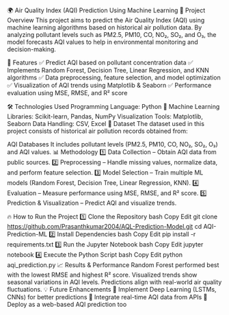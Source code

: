 🌍 Air Quality Index (AQI) Prediction Using Machine Learning
📌 Project Overview
This project aims to predict the Air Quality Index (AQI) using machine learning algorithms based on historical air pollution data. By analyzing pollutant levels such as PM2.5, PM10, CO, NO₂, SO₂, and O₃, the model forecasts AQI values to help in environmental monitoring and decision-making.

🚀 Features
✅ Predict AQI based on pollutant concentration data
✅ Implements Random Forest, Decision Tree, Linear Regression, and KNN algorithms
✅ Data preprocessing, feature selection, and model optimization
✅ Visualization of AQI trends using Matplotlib & Seaborn
✅ Performance evaluation using MSE, RMSE, and R² score

🛠 Technologies Used
Programming Language: Python 🐍
Machine Learning Libraries: Scikit-learn, Pandas, NumPy
Visualization Tools: Matplotlib, Seaborn
Data Handling: CSV, Excel
📂 Dataset
The dataset used in this project consists of historical air pollution records obtained from:

AQI Databases
It includes pollutant levels (PM2.5, PM10, CO, NO₂, SO₂, O₃) and AQI values.
📊 Methodology
1️⃣ Data Collection – Obtain AQI data from public sources.
2️⃣ Preprocessing – Handle missing values, normalize data, and perform feature selection.
3️⃣ Model Selection – Train multiple ML models (Random Forest, Decision Tree, Linear Regression, KNN).
4️⃣ Evaluation – Measure performance using MSE, RMSE, and R² score.
5️⃣ Prediction & Visualization – Predict AQI and visualize trends.

🔥 How to Run the Project
1️⃣ Clone the Repository
bash
Copy
Edit
git clone https://github.com/Prasanthkumar2004/AQL-Prediction-Model.git
cd AQI-Prediction-ML
2️⃣ Install Dependencies
bash
Copy
Edit
pip install -r requirements.txt
3️⃣ Run the Jupyter Notebook
bash
Copy
Edit
jupyter notebook
4️⃣ Execute the Python Script
bash
Copy
Edit
python aqi_prediction.py
📈 Results & Performance
Random Forest performed best with the lowest RMSE and highest R² score.
Visualized trends show seasonal variations in AQI levels.
Predictions align with real-world air quality fluctuations.
💡 Future Enhancements
🔹 Implement Deep Learning (LSTMs, CNNs) for better predictions
🔹 Integrate real-time AQI data from APIs
🔹 Deploy as a web-based AQI prediction too

